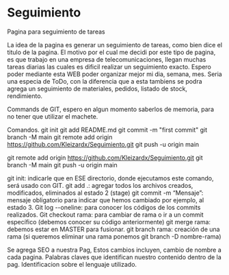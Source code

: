 # Seguimiento
Pagina para seguimiento de tareas

La idea de la pagina es generar un seguimiento de tareas, como bien dice el titulo de la pagina.
El motivo por el cual me decidi por este tipo de pagina, es que trabajo en una empresa de telecomunicaciones, llegan muchas tareas diarias las cuales es dificil realizar un seguimiento exacto.
Espero poder mediante esta WEB poder organizar mejor mi dia, semana, mes.
Seria una especia de ToDo, con la diferencia que a esta tambiens se podra agrega un seguimiento de materiales, pedidos, listado de stock, rendimiento.


Commands de GIT, espero en algun momento saberlos de memoria, para no tener que utilizar el machete.

Comandos.
git init
git add README.md
git commit -m "first commit"
git branch -M main
git remote add origin https://github.com/Kleizardx/Seguimiento.git
git push -u origin main


git remote add origin https://github.com/Kleizardx/Seguimiento.git
git branch -M main
git push -u origin main


git init: indicarle que en ESE directorio, donde ejecutamos este comando, será usado con GIT.
git add .: agregar todos los archivos creados, modificados, eliminados al estado 2 (stage)
git commit -m “Mensaje”: mensaje obligatorio para indicar que hemos cambiado por ejemplo, al estado 3.
Git log --oneline: para conocer los códigos de los commits realizados.
Git checkout rama: para cambiar de rama o ir a un commit específico (debemos conocer su código anteriormente) 
git merge rama: debemos estar en MASTER para fusionar.
git branch rama: creación de una rama (si queremos eliminar una rama ponemos git branch -D nombre-rama)


Se agrega SEO a nuestra Pag,
Estos cambios incluyen, cambio de nombre a cada pagina.
Palabras claves que identifican nuestro contenido dentro de la pag.
Identificacion sobre el lenguaje utilizado. 